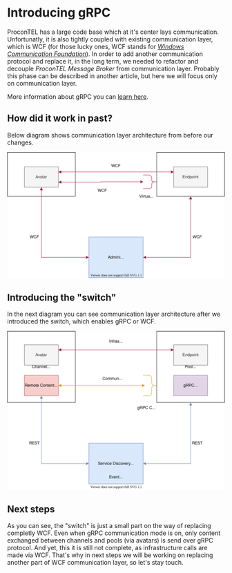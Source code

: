 # Introducing gRPC

ProconTEL has a large code base which at it's center lays communication. Unfortunatly, it is also tightly coupled with existing communication layer, which is WCF (for those lucky ones, WCF stands for [_Windows Communication Foundation_](https://docs.microsoft.com/en-us/dotnet/framework/wcf/whats-wcf)). In order to add another communication protocol and replace it, in the long term, we needed to refactor and decouple _ProconTEL Message Broker_ from communication layer. Probably this phase can be described in another article, but here we will focus only on communication layer.

More information about gRPC you can [learn here](https://grpc.io/docs/what-is-grpc/introduction/).

## How did it work in past?

Below diagram shows communication layer architecture from before our changes.

![WCF communication layer](./assets/wcf_communication_layer.svg)

## Introducing the "switch"

In the next diagram you can see communication layer architecture after we introduced the switch, which enables gRPC or WCF.

![gRPC communication layer mixed with WCF infrastructure calls](./assets/grpc_switch_concept.svg)

## Next steps

As you can see, the "switch" is just a small part on the way of replacing completly WCF. Even when gRPC communication mode is on, only content exchanged between channels and pools (via avatars) is send over gRPC protocol. And yet, this it is still not complete, as infrastructure calls are made via WCF. That's why in next steps we will be working on replacing another part of WCF communication layer, so let's stay touch.